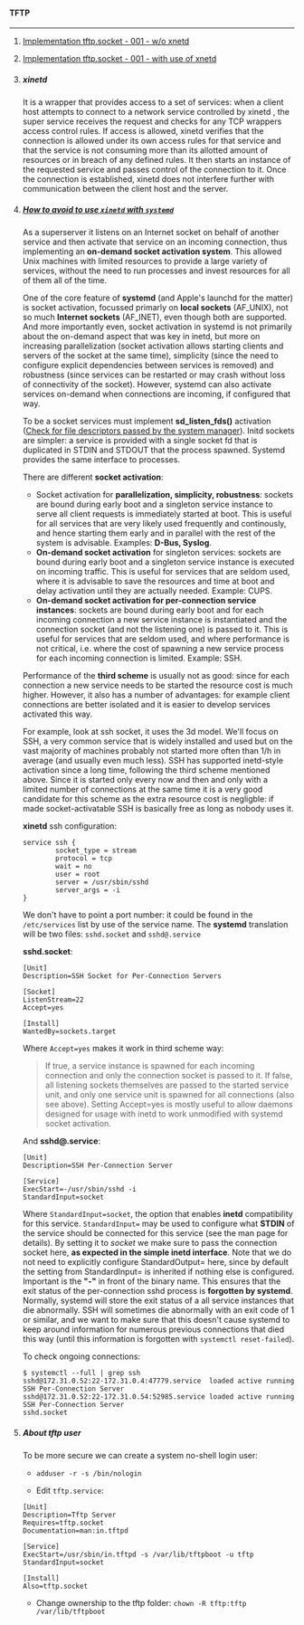 #### TFTP
---------

1. [Implementation tftp.socket - 001 - w/o xnetd](https://linuxhint.com/install_tftp_server_centos7/)

2. [Implementation tftp.socket - 001 - with use of xnetd](http://www.cyberphoton.com/tftp-server-in-rhel7/) 

3. ##### xinetd

    It is a wrapper that provides access to a set of services: when a client host attempts to connect to a network service controlled by xinetd , the super service receives the request and checks for any TCP wrappers access control rules. If access is allowed, xinetd verifies that the connection is allowed under its own access rules for that service and that the service is not consuming more than its allotted amount of resources or in breach of any defined rules. It then starts an instance of the requested service and passes control of the connection to it. Once the connection is established, xinetd does not interfere further with communication between the client host and the server.

4. ##### [How to avoid to use `xinetd` with `systemd`](http://0pointer.de/blog/projects/inetd.html)

    As a superserver it listens on an Internet socket on behalf of another service and then activate that service on an incoming connection, thus implementing an **on-demand socket activation system**. This allowed Unix machines with limited resources to provide a large variety of services, without the need to run processes and invest resources for all of them all of the time.

    One of the core feature of **systemd** (and Apple's launchd for the matter) is socket activation, focussed primarly on **local sockets** (AF_UNIX), not so much **Internet sockets** (AF_INET), even though both are supported. And more importantly even, socket activation in systemd is not primarily about the on-demand aspect that was key in inetd, but more on increasing parallelization (socket activation allows starting clients and servers of the socket at the same time), simplicity (since the need to configure explicit dependencies between services is removed) and robustness (since services can be restarted or may crash without loss of connectivity of the socket). However, systemd can also activate services on-demand when connections are incoming, if configured that way.

    To be a socket services must implement **sd_listen_fds()** activation ([Check for file descriptors passed by the system manager](http://0pointer.de/public/systemd-man/sd_listen_fds.html)). Initd sockets are simpler: a service is provided with a single socket fd that is duplicated in STDIN and STDOUT that the process spawned. Systemd provides the same interface to processes.

    There are different **socket activation**:
    - Socket activation for **parallelization, simplicity, robustness**: sockets are bound during early boot and a singleton service instance to serve all client requests is immediately started at boot. This is useful for all services that are very likely used frequently and continously, and hence starting them early and in parallel with the rest of the system is advisable. Examples: **D-Bus, Syslog**.
    - **On-demand socket activation** for singleton services: sockets are bound during early boot and a singleton service instance is executed on incoming traffic. This is useful for services that are seldom used, where it is advisable to save the resources and time at boot and delay activation until they are actually needed. Example: CUPS.
    - **On-demand socket activation for per-connection service instances**: sockets are bound during early boot and for each incoming connection a new service instance is instantiated and the connection socket (and not the listening one) is passed to it. This is useful for services that are seldom used, and where performance is not critical, i.e. where the cost of spawning a new service process for each incoming connection is limited. Example: SSH.

    Performance of the **third scheme** is usually not as good: since for each connection a new service needs to be started the resource cost is much higher. However, it also has a number of advantages: for example client connections are better isolated and it is easier to develop services activated this way.

    For example, look at ssh socket, it uses the 3d model. We'll focus on SSH, a very common service that is widely installed and used but on the vast majority of machines probably not started more often than 1/h in average (and usually even much less). SSH has supported inetd-style activation since a long time, following the third scheme mentioned above. Since it is started only every now and then and only with a limited number of connections at the same time it is a very good candidate for this scheme as the extra resource cost is negligble: if made socket-activatable SSH is basically free as long as nobody uses it. 

    **xinetd** ssh configuration:
    ```
    service ssh {
            socket_type = stream
            protocol = tcp
            wait = no
            user = root
            server = /usr/sbin/sshd
            server_args = -i
    }
    ```
    We don't have to point a port number: it could be found in the `/etc/services` list by use of the service name.
    The **systemd** translation will be two files: `sshd.socket` and `sshd@.service`

    **sshd.socket**:

    ```
    [Unit]
    Description=SSH Socket for Per-Connection Servers

    [Socket]
    ListenStream=22
    Accept=yes

    [Install]
    WantedBy=sockets.target
    ```

    Where `Accept=yes` makes it work in third scheme way:

    >If true, a service instance is spawned for each incoming connection and only the connection socket is passed to it. If false, all listening sockets themselves are passed to the started service unit, and only one service unit is spawned for all connections (also see above). Setting Accept=yes is mostly useful to allow daemons designed for usage with inetd to work unmodified with systemd socket activation.

    And **sshd@.service**:

    ```
    [Unit]
    Description=SSH Per-Connection Server

    [Service]
    ExecStart=-/usr/sbin/sshd -i
    StandardInput=socket
    ```

    Where `StandardInput=socket`, the option that enables **inetd** compatibility for this service. `StandardInput=` may be used to configure what **STDIN** of the service should be connected for this service (see the man page for details). By setting it to *socket* we make sure to pass the connection socket here, **as expected in the simple inetd interface**. Note that we do not need to explicitly configure StandardOutput= here, since by default the setting from StandardInput= is inherited if nothing else is configured. Important is the 
    **"-"** in front of the binary name. This ensures that the exit status of the per-connection sshd process is **forgotten by systemd**. Normally, systemd will store the exit status of a all service instances that die abnormally. SSH will sometimes die abnormally with an exit code of 1 or similar, and we want to make sure that this doesn't cause systemd to keep around information for numerous previous connections that died this way (until this information is forgotten with `systemctl reset-failed`).

    To check ongoing connections:

    ```
    $ systemctl --full | grep ssh
    sshd@172.31.0.52:22-172.31.0.4:47779.service  loaded active running       SSH Per-Connection Server
    sshd@172.31.0.52:22-172.31.0.54:52985.service loaded active running       SSH Per-Connection Server
    sshd.socket  
    ```

5. ##### About **tftp** user
    To be more secure we can create a system no-shell login user:
    - `adduser -r -s /bin/nologin`

    - Edit `tftp.service`:

    ```
    [Unit]
    Description=Tftp Server
    Requires=tftp.socket
    Documentation=man:in.tftpd

    [Service]
    ExecStart=/usr/sbin/in.tftpd -s /var/lib/tftpboot -u tftp
    StandardInput=socket

    [Install]
    Also=tftp.socket
    ```

    - Change ownership to the tftp folder:
    `chown -R tftp:tftp /var/lib/tftpboot`


